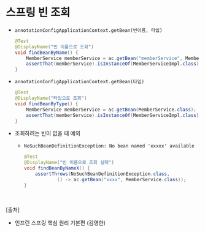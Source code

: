 # 스프링 빈 조회

- `annotationConfigApplicationContext.getBean(빈이름, 타입)`

  ```java
  @Test
  @DisplayName("빈 이름으로 조회")
  void findBeanByName() {
      MemberService memberService = ac.getBean("memberService", MemberService.class);
      assertThat(memberService).isInstanceOf(MemberServiceImpl.class);
  }
  ```

- `annotationConfigApplicationContext.getBean(타입)`

  ```java
  @Test
  @DisplayName("타입으로 조회")
  void findBeanByType() {
      MemberService memberService = ac.getBean(MemberService.class);
      assertThat(memberService).isInstanceOf(MemberServiceImpl.class);
  }
  ```

- 조회하려는 빈이 없을 때 예외

  - `NoSuchBeanDefinitionException: No bean named 'xxxxx' available`

    ```java
    @Test
    @DisplayName("빈 이름으로 조회 실패")
    void findBeanByNameX() {
        assertThrows(NoSuchBeanDefinitionException.class,
                () -> ac.getBean("xxxx", MemberService.class));
    }
    ```

<br/>

[출처]

- 인프런 스프링 핵심 원리 기본편 (김영한)
